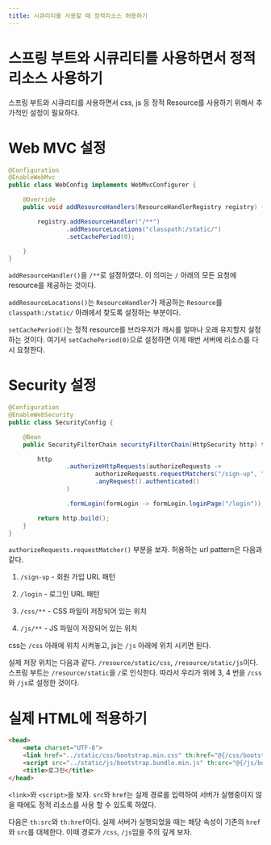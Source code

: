 ```yaml
---
title: 시큐리티를 사용할 때 정적리소스 허용하기
---
```


# 스프링 부트와 시큐리티를 사용하면서 정적 리소스 사용하기

스프링 부트와 시큐리티를 사용하면서 css, js 등 정적 Resource를 사용하기 위해서 추가적인 설정이 필요하다.

# Web MVC 설정
```java
@Configuration
@EnableWebMvc
public class WebConfig implements WebMvcConfigurer {

    @Override
    public void addResourceHandlers(ResourceHandlerRegistry registry) {

        registry.addResourceHandler("/**")
                .addResourceLocations("classpath:/static/")
                .setCachePeriod(0);

    }
}
```
`addResourceHandler()`을 `/**`로 설정하였다. 이 의미는 `/` 아래의 모든 요청에 resource를 제공하는 것이다. 

`addResourceLocations()`는 `ResourceHandler`가 제공하는 `Resource`를 `classpath:/static/` 아래에서 찾도록 설정하는 부분이다.

`setCachePeriod()`는 정적 resource를 브라우저가 캐시를 얼마나 오래 유지할지 설정하는 것이다. 여기서 `setCachePeriod(0)`으로 설정하면 이제 매번 서버에 리소스를 다시 요청한다.

# Security 설정

```java
@Configuration
@EnableWebSecurity
public class SecurityConfig {

    @Bean
    public SecurityFilterChain securityFilterChain(HttpSecurity http) throws Exception {

        http
                .authorizeHttpRequests(authorizeRequests ->
                        authorizeRequests.requestMatchers("/sign-up", "/login", "/css/**", "/js/**").permitAll()
                        .anyRequest().authenticated()
                )

                .formLogin(formLogin -> formLogin.loginPage("/login"));

        return http.build();
    }
}
```

`authorizeRequests.requestMatcher()` 부분을 보자. 허용하는 url pattern은 다음과 같다.

1. `/sign-up` - 회원 가입 URL 패턴

2. `/login` - 로그인 URL 패턴
 
3. `/css/**` - CSS 파일이 저장되어 있는 위치

4. `/js/**` - JS 파일이 저장되어 있는 위치

css는 `/css` 아래에 위치 시켜놓고, js는 `/js` 아래에 위치 시키면 된다.

실제 저장 위치는 다음과 같다. `/resource/static/css`, `/resource/static/js`이다. 스프링 부트는 `/resource/static`을 `/`로 인식한다. 따라서 우리가 위에 3, 4 번을 `/css`와 `/js`로 설정한 것이다.

# 실제 HTML에 적용하기
```html
<head>
    <meta charset="UTF-8">
    <link href="../static/css/bootstrap.min.css" th:href="@{/css/bootstrap.min.css}" rel="stylesheet">
    <script src="../static/js/bootstrap.bundle.min.js" th:src="@{/js/bootstrap.bundle.min.js}"></script>
    <title>로그인</title>
</head>
```

`<link>`와 `<script>`을 보자. `src`와 `href`는 실제 경로를 입력하여 서버가 실행중이지 않을 때에도 정적 리소스를 사용 할 수 있도록 하였다.

다음은 `th:src`와 `th:href`이다. 실제 서버가 실행되었을 때는 해당 속성이 기존의 `href`와 `src`를 대체한다. 이때 경로가 `/css`, `/js`임을 주의 깊게 보자.